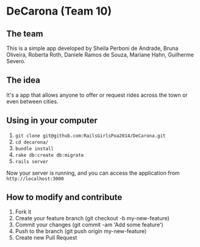 # DeCarona (Team 10)

## The team
This is a simple app developed by Sheila Perboni de Andrade, Bruna Oliveira, Roberta Roth, Daniele Ramos de Souza, Mariane Hahn, Guilherme Severo.

## The idea
It's a app that allows anyone to offer or request rides across the town or even between cities.

## Using in your computer
1. `git clone git@github.com:RailsGirlsPoa2014/DeCarona.git`
2. `cd decarona/`
3. `bundle install`
4. `rake db:create db:migrate`
5. `rails server`

Now your server is running, and you can access the application from `http://localhost:3000`

## How to modify and contribute
1. Fork it
2. Create your feature branch (git checkout -b my-new-feature)
3. Commit your changes (git commit -am 'Add some feature')
4. Push to the branch (git push origin my-new-feature)
5. Create new Pull Request
